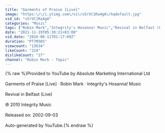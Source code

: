 ```yaml
---
title: "Garments of Praise [Live]"
image: "https:\/\/i.ytimg.com\/vi\/s5rVC1Ra4gA\/hqdefault.jpg"
vid_id: "s5rVC1Ra4gA"
categories: "Music"
tags: ["Robin Mark","Integrity's Hosanna! Music","Revival in Belfast (Live)"]
date: "2021-11-19T05:30:21+03:00"
vid_date: "2016-06-11T01:17:09Z"
duration: "PT7M30S"
viewcount: "13634"
likeCount: "224"
dislikeCount: "27"
channel: "Robin Mark - Topic"
---
```

{% raw %}Provided to YouTube by Absolute Marketing International Ltd<br /><br />Garments of Praise [Live] · Robin Mark · Integrity's Hosanna! Music<br /><br />Revival in Belfast (Live)<br /><br />℗ 2010 Integrity Music<br /><br />Released on: 2002-09-03<br /><br />Auto-generated by YouTube.{% endraw %}

